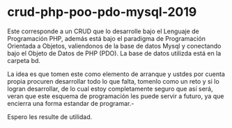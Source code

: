 # crud-php-poo-pdo-mysql-2019
Este corresponde a un CRUD que lo desarrolle bajo el Lenguaje de Programación PHP, además está bajo el paradigma de Programación 
Orientada a Objetos, valiendonos de la base de datos Mysql y conectando bajo el Objeto de Datos de PHP (PDO). 
La base de datos utilizda está en la carpeta bd.

La idea es que tomen este como elemento de arranque y ustdes por cuenta propia procuren desarrollar todo lo que falta, tomenlo como un 
reto y si lo logran desarrollar, de lo cual estoy completamente seguro que así será, veran que este esquema de programación les puede 
servir a futuro, ya que encierra una forma estandar de programar.-

Espero les resulte de utilidad.
